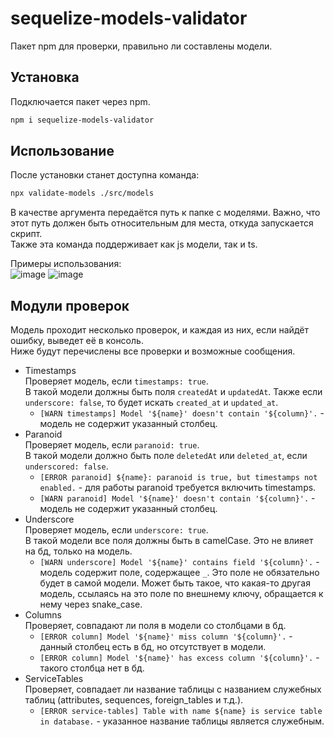 # sequelize-models-validator

Пакет npm для проверки, правильно ли составлены модели.

## Установка

Подключается пакет через npm.

```bash
npm i sequelize-models-validator
```

## Использование

После установки станет доступна команда:

```bash
npx validate-models ./src/models
```

В качестве аргумента передаётся путь к папке с моделями. Важно, что этот путь должен быть относительным для места, откуда запускается скрипт.  
Также эта команда поддерживает как js модели, так и ts.  
  
Примеры использования:  
![image](https://user-images.githubusercontent.com/56697273/229765791-430bc153-bdd1-44dc-a375-de29dbd33a89.png)
![image](https://user-images.githubusercontent.com/56697273/229765854-7717de0f-1657-46aa-8c95-cf784a3fea8f.png)

## Модули проверок

Модель проходит несколько проверок, и каждая из них, если найдёт ошибку, выведет её в консоль.  
Ниже будут перечислены все проверки и возможные сообщения.

+ Timestamps  
  Проверяет модель, если `timestamps: true`.  
  В такой модели должны быть поля `createdAt` и `updatedAt`. Также если `underscore: false`, то будет искать `created_at` и `updated_at`.
  + `[WARN timestamps] Model '${name}' doesn't contain '${column}'.` - модель не содержит указанный столбец.
+ Paranoid  
  Проверяет модель, если `paranoid: true`.  
  В такой модели должно быть поле `deletedAt` или `deleted_at`, если `underscored: false`.
  + `[ERROR paranoid] ${name}: paranoid is true, but timestamps not enabled.` - для работы paranoid требуется включить timestamps.
  + `[WARN paranoid] Model '${name}' doesn't contain '${column}'.` - модель не содержит указанный столбец.
+ Underscore  
  Проверяет модель, если `underscore: true`.  
  В такой модели все поля должны быть в camelCase. Это не влияет на бд, только на модель.
  + `[WARN underscore] Model '${name}' contains field '${column}'.` - модель содержит поле, содержащее `_`. Это поле не обязательно будет в самой модели. Может быть такое, что какая-то другая модель, ссылаясь на это поле по внешнему ключу, обращается к нему через snake_case.
+ Columns  
  Проверяет, совпадают ли поля в модели со столбцами в бд.
  + `[ERROR column] Model '${name}' miss column '${column}'.` - данный столбец есть в бд, но отсутствует в модели.
  + `[ERROR column] Model '${name}' has excess column '${column}'.` - такого столбца нет в бд.
+ ServiceTables  
  Проверяет, совпадает ли название таблицы с названием служебных таблиц (attributes, sequences, foreign_tables и т.д.).
  + `[ERROR service-tables] Table with name ${name} is service table in database.` - указанное название таблицы является служебным.
